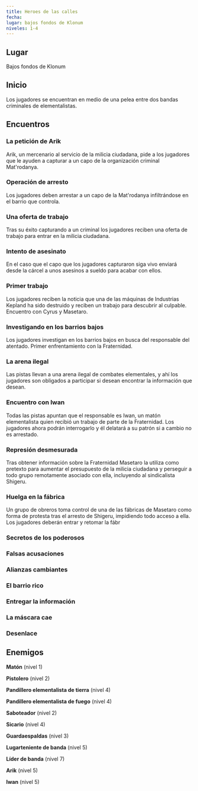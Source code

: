 ```yaml
---
title: Heroes de las calles
fecha: 
lugar: bajos fondos de Klonum
niveles: 1-4
---
```


## Lugar

Bajos fondos de Klonum

## Inicio

Los jugadores se encuentran en medio de una pelea entre dos bandas criminales de elementalistas.

## Encuentros

### La petición de Arik

Arik, un mercenario al servicio de la milicia ciudadana, pide a los jugadores que le ayuden a capturar a un capo de la organización criminal Mat'rodanya.

### Operación de arresto

Los jugadores deben arrestar a un capo de la Mat'rodanya infiltrándose en el barrio que controla.

### Una oferta de trabajo

Tras su éxito capturando a un criminal los jugadores reciben una oferta de trabajo para entrar en la milicia ciudadana.

### Intento de asesinato

En el caso que el capo que los jugadores capturaron siga vivo enviará desde la cárcel a unos asesinos a sueldo para acabar con ellos.

### Primer trabajo

Los jugadores reciben la noticia que una de las máquinas de Industrias Kepland ha sido destruido y reciben un trabajo para descubrir al culpable. Encuentro con Cyrus y Masetaro.

### Investigando en los barrios bajos

Los jugadores investigan en los barrios bajos en busca del responsable del atentado. Primer enfrentamiento con la Fraternidad.

### La arena ilegal

Las pistas llevan a una arena ilegal de combates elementales, y ahí los jugadores son obligados a participar si desean encontrar la información que desean.

### Encuentro con Iwan

Todas las pistas apuntan que el responsable es Iwan, un matón elementalista quien recibió un trabajo de parte de la Fraternidad. Los jugadores ahora podrán interrogarlo y él delatará a su patrón si a cambio no es arrestado.

### Represión desmesurada

Tras obtener información sobre la Fraternidad Masetaro la utiliza como pretexto para aumentar el presupuesto de la milicia ciudadana y perseguir a todo grupo remotamente asociado con ella, incluyendo al sindicalista Shigeru.

### Huelga en la fábrica

Un grupo de obreros toma control de una de las fábricas de Masetaro como forma de protesta tras el arresto de Shigeru, impidiendo todo acceso a ella. Los jugadores deberán entrar y retomar la fábr

### Secretos de los poderosos



### Falsas acusaciones



### Alianzas cambiantes



### El barrio rico



### Entregar la información



### La máscara cae



### Desenlace



## Enemigos

**Matón** (nivel 1)

**Pistolero** (nivel 2)

**Pandillero elementalista de tierra** (nivel 4)

**Pandillero elementalista de fuego** (nivel 4)

**Saboteador** (nivel 2)

**Sicario** (nivel 4)

**Guardaespaldas** (nivel 3)

**Lugarteniente de banda** (nivel 5)

**Líder de banda** (nivel 7)

**Arik** (nivel 5)

**Iwan** (nivel 5)